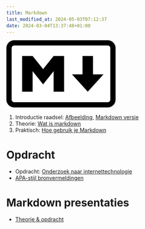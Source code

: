 ```yaml
---
title: Markdown
last_modified_at: 2024-05-03T07:12:37
date: 2024-03-04T13:37:48+01:00
---
```


![Markdown Logo](images/Markdown-mark.png)

1. Introductie raadsel: [Afbeelding](intro-img), [Markdown versie](intro)
2. Theorie: [Wat is markdown](Wat-is-markdown)
3. Praktisch: [Hoe gebruik je Markdown](Hoe-gebruik-je-Markdown)

# Opdracht

- Opdracht: [Onderzoek naar internettechnologie](Onderzoek-naar-internettechnologie)
- [APA-stijl bronvermeldingen](APA-stijl-bronvermeldingen)

# Markdown presentaties

- [Theorie & opdracht](presentatie)
